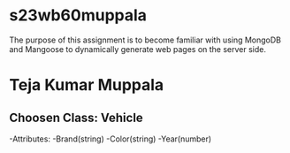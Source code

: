 # s23wb60muppala
The purpose of this assignment is to become familiar with using MongoDB and Mangoose to dynamically generate web pages on the server side.
<br>
# Teja Kumar Muppala

## Choosen Class: Vehicle
-Attributes:
 -Brand(string)
 -Color(string)
 -Year(number)